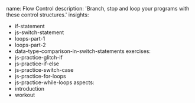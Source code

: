 name: Flow Control
description: 'Branch, stop and loop your programs with these control structures.'
insights:
  - if-statement
  - js-switch-statement
  - loops-part-1
  - loops-part-2
  - data-type-comparison-in-switch-statements
exercises:
  - js-practice-glitch-if
  - js-practice-if-else
  - js-practice-switch-case
  - js-practice-for-loops
  - js-practice-while-loops
aspects:
  - introduction
  - workout
 
